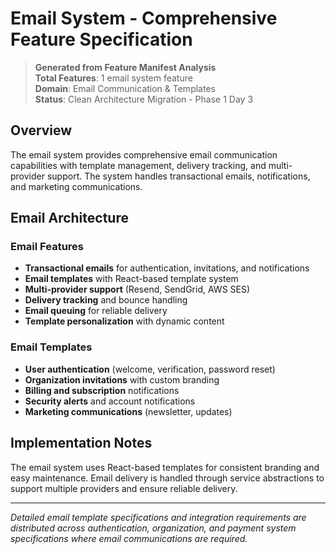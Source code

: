 # Email System - Comprehensive Feature Specification

> **Generated from Feature Manifest Analysis**  
> **Total Features**: 1 email system feature  
> **Domain**: Email Communication & Templates  
> **Status**: Clean Architecture Migration - Phase 1 Day 3

## Overview

The email system provides comprehensive email communication capabilities with template management, delivery tracking, and multi-provider support. The system handles transactional emails, notifications, and marketing communications.

## Email Architecture

### Email Features
- **Transactional emails** for authentication, invitations, and notifications
- **Email templates** with React-based template system
- **Multi-provider support** (Resend, SendGrid, AWS SES)
- **Delivery tracking** and bounce handling
- **Email queuing** for reliable delivery
- **Template personalization** with dynamic content

### Email Templates
- **User authentication** (welcome, verification, password reset)
- **Organization invitations** with custom branding
- **Billing and subscription** notifications
- **Security alerts** and account notifications
- **Marketing communications** (newsletter, updates)

## Implementation Notes

The email system uses React-based templates for consistent branding and easy maintenance. Email delivery is handled through service abstractions to support multiple providers and ensure reliable delivery.

---

*Detailed email template specifications and integration requirements are distributed across authentication, organization, and payment system specifications where email communications are required.*